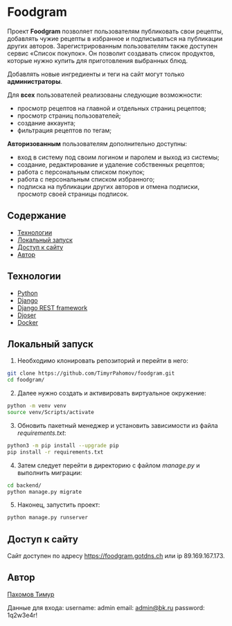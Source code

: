# Foodgram

Проект **Foodgram** позволяет пользователям публиковать свои рецепты, добавлять чужие рецепты в избранное и подписываться на публикации других авторов. Зарегистрированным пользователям также доступен сервис «Список покупок». Он позволит создавать список продуктов, которые нужно купить для приготовления выбранных блюд.

Добавлять новые ингредиенты и теги на сайт могут только **администраторы**.

Для **всех** пользователей реализованы следующие возможности:
- просмотр рецептов на главной и отдельных страниц рецептов;
- просмотр страниц пользователей;
- создание аккаунта;
- фильтрация рецептов по тегам;
  
**Авторизованным** пользователям дополнительно доступны:
- вход в систему под своим логином и паролем и выход из системы;
- создание, редактирование и удаление собственных рецептов;
- работа с персональным списком покупок;
- работа с персональным списком избранного;
- подписка на публикации других авторов и отмена подписки, просмотр своей страницы подписок.

## Содержание
- [Технологии](https://github.com/TimyrPahomov/foodgram#технологии)
- [Локальный запуск](https://github.com/TimyrPahomov/foodgram#локальный-запуск)
- [Доступ к сайту](https://github.com/TimyrPahomov/foodgram#доступ-к-сайту)
- [Автор](https://github.com/TimyrPahomov/foodgram#авторы)

## Технологии
- [Python](https://www.python.org/)
- [Django](https://www.djangoproject.com/)
- [Django REST framework](https://www.django-rest-framework.org/)
- [Djoser](https://djoser.readthedocs.io/en/latest/)
- [Docker](https://docs.docker.com/)

## Локальный запуск
1. Необходимо клонировать репозиторий и перейти в него:

```sh
git clone https://github.com/TimyrPahomov/foodgram.git
cd foodgram/
```

2. Далее нужно создать и активировать виртуальное окружение:

```sh
python -m venv venv
source venv/Scripts/activate
```

3. Обновить пакетный менеджер и установить зависимости из файла _requirements.txt_:

```sh
python3 -m pip install --upgrade pip
pip install -r requirements.txt
```

4. Затем следует перейти в директорию с файлом _manage.py_ и выполнить миграции:

```sh
cd backend/
python manage.py migrate
```

5. Наконец, запустить проект:

```sh
python manage.py runserver
```

## Доступ к сайту
Сайт доступен по адресу https://foodgram.gotdns.ch или ip 89.169.167.173.

## Автор
[Пахомов Тимур](<https://github.com/TimyrPahomov/>)

Данные для входа:
username: admin
email: admin@bk.ru
password: 1q2w3e4r!
